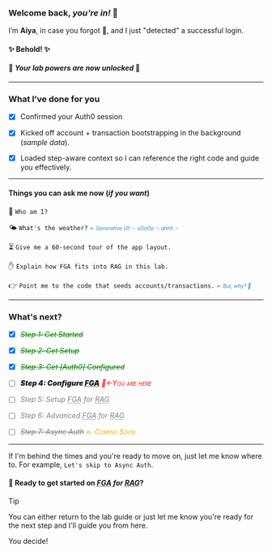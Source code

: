 ### Welcome back, *you’re in!* 🙌

I’m **Aiya**, in case you forgot 🤭, and I just "detected" a successful login.

#### ✨ Behold! ✨
#### 🙌 _Your lab powers are now **unlocked**_ 🙌

---

### What I’ve done for you

- [x] Confirmed your Auth0 session

- [x] Kicked off account + transaction bootstrapping in the background (*sample data*).

- [x] Loaded step-aware context so I can reference the right code and guide you effectively.

---
#### Things you can ask me now (_if you want_)

🤷 `Who am I?`

🌤️ `What's the weather?` <span style='font-size: 10px; color: #2986cc'>_← Generative UI! ✨ oOoOo ✨ ahhh ✨_</span>

⏳ `Give me a 60-second tour of the app layout.`

✋ `Explain how FGA fits into RAG in this lab.`

👉 `Point me to the code that seeds accounts/transactions.` <span style='font-size: 10px; color: #2986cc'>_← But, why? 🙈_</span>

---
### What's next?

- [x] <span style="color: green">~~_Step 1: Get Started_~~</span>

- [x] <span style="color: green">~~_Step 2: Get Setup_~~</span>

- [x] <span style='color: green;'>~~_Step 3: Get [Auth0] Configured_~~</span>

- [ ] <span style='font-weight: 900'>_Step 4: Configure <abbr title="Fine-grained Authorization">FGA</abbr>_</span> _<span style='color: red; font-variant: small-caps'>📍←You are here</span>_

- [ ] <span style='color: gray'>_Step 5: Setup <abbr title="Fine-grained Authorization">FGA</abbr> for <abbr title="Retrieval-Augmented Generation">RAG</abbr>_</span>

- [ ] <span style='color: gray'>_Step 6: Advanced <abbr title="Fine-grained Authorization">FGA</abbr> for <abbr title="Retrieval-Augmented Generation">RAG</abbr>_</span>

- [ ] <span style='color: gray'>~~_Step 7: Async Auth_~~</span> _<span style='color: orange; font-variant: small-caps'>← Coming Soon</span>_

---

If I'm behind the times and you're ready to move on, just let me know where to. For example, `Let's skip to Async Auth`.

#### 🚀 Ready to get started on _<abbr title="Fine-grained Authorization">FGA</abbr> for <abbr title="Retrieval-Augmented Generation">RAG</abbr>_?

> [!TIP]
> You can either return to the lab guide or just let me know you're ready for the next step and I'll guide you from here.
>
> You decide!
